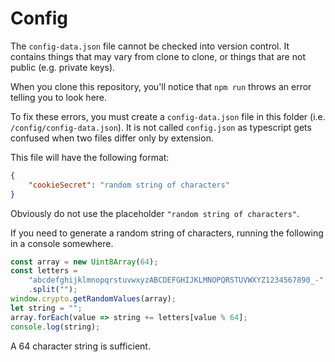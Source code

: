 # Config

The `config-data.json` file cannot
be checked into version control.
It contains things that may vary from clone to clone,
or things that are not public (e.g. private keys).

When you clone this repository,
you'll notice that `npm run` throws an error telling you to look here.

To fix these errors,
you must create a `config-data.json` file in this folder
(i.e. `/config/config-data.json`).
It is not called `config.json` as typescript gets confused
when two files differ only by extension.

This file will have the following format:

```json
{
    "cookieSecret": "random string of characters"
}
```

Obviously do not use the placeholder `"random string of characters"`.

If you need to generate a random string of characters,
running the following in a console somewhere.

```javascript
const array = new Uint8Array(64);
const letters =
    "abcdefghijklmnopqrstuvwxyzABCDEFGHIJKLMNOPQRSTUVWXYZ1234567890_-"
    .split("");
window.crypto.getRandomValues(array);
let string = "";
array.forEach(value => string += letters[value % 64];
console.log(string);
```

A 64 character string is sufficient.
